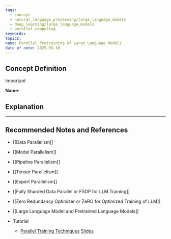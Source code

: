 ```yaml
---
tags:
  - concept
  - natural_language_processing/large_language_models
  - deep_learning/large_language_models
  - parallel_computing
keywords: 
topics: 
name: Parallel Pretraining of Large Language Models
date of note: 2025-03-16
---
```


## Concept Definition

>[!important]
>**Name**: 



## Explanation





-----------
##  Recommended Notes and References

- [[Data Parallelism]]
- [[Model Parallelism]]
- [[Pipeline Parallelism]]
- [[Tensor Parallelism]]
- [[Expert Parallelism]]
- [[Fully Sharded Data Parallel or FSDP for LLM Training]]
- [[Zero Redundancy Optimizer or ZeRO for Optimized Training of LLM]]


- [[Large Language Model and Pretrained Language Models]]
- Tutorial
	- [Parallel Training Techniques](https://github.com/saforem2/parallel-training-slides#parallel-training-techniques) [Slides](https://saforem2.github.io/parallel-training-slides/#/title-slide)